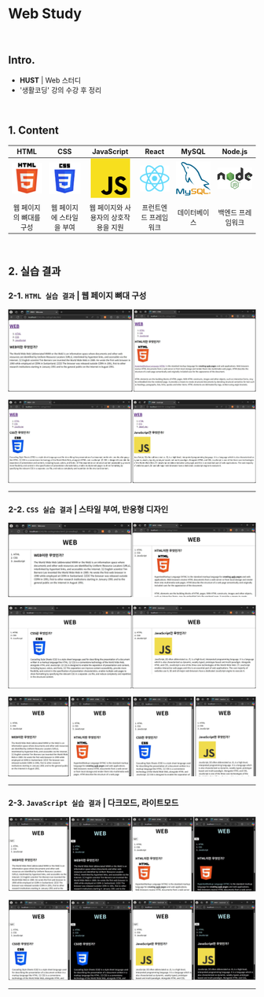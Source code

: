 # Web Study

<br>

## Intro.
- **HUST** | Web 스터디
- '생활코딩' 강의 수강 후 정리

<br>

## 1. Content

| HTML                                        | CSS                                        | JavaScript                       | React | MySQL | Node.js |
|:-------------------------------------------:|:------------------------------------------:|:--------------------------------:| :---: | :---: | :-----: |
| <img src="./img/icon/html.png" width="200px"> | <img src="./img/icon/css.png" width="300px"> | <img src="./img/icon/javascript.png" width="80px"> | <img src="./img/icon/react.png" width="200px"> | <img src="./img/icon/mysql.png" width="200px"> | <img src="./img/icon/nodejs.png" width="200px"> |
| 웹 페이지의 뼈대를 구성                          | 웹 페이지에 스타일을 부여                | 웹 페이지와 사용자의 상호작용을 지원 | 프런트엔드 프레임워크 | 데이터베이스 | 백엔드 프레임워크 |

<br>

## 2. 실습 결과

### 2-1. `HTML 실습 결과` | 웹 페이지 뼈대 구성

![html1](./img/html1.png)<br>

![html2](./img/html2.png)

---

### 2-2. `CSS 실습 결과` | 스타일 부여, 반응형 디자인

![css1](./img/css1.png)<br>

![css2](./img/css2.png)<br>

![css3](./img/css3.png)

---

### 2-3. `JavaScript 실습 결과` | 다크모드, 라이트모드

![js1](./img/js-result1.png)<br>

![js2](./img/js-result2.png)

---



